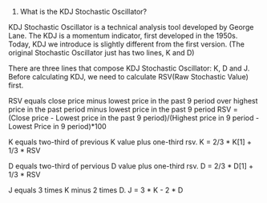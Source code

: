 1. What is the KDJ Stochastic Oscillator?

KDJ Stochastic Oscillator is a technical analysis tool developed by George Lane.
The KDJ is a momentum indicator, first developed in the 1950s. Today, KDJ we introduce is slightly different from the first version. (The original Stochastic Oscillator just has two lines, K and D)

There are three lines that compose KDJ Stochastic Oscillator: K, D and J.
Before calculating KDJ, we need to calculate RSV(Raw Stochastic Value) first.

RSV equals close price minus lowest price in the past 9 period over highest price in the past period minus lowest price in the past 9 period
RSV = (Close price - Lowest price in the past 9 period)/(Highest price in 9 period - Lowest Price in 9 period)*100

K equals two-third of previous K value plus one-third rsv.
K = 2/3 * K[1] + 1/3 * RSV

D equals two-third of pervious D value plus one-third rsv.
D = 2/3 * D[1] + 1/3 * RSV

J equals 3 times K minus 2 times D.
J = 3 * K - 2 * D
